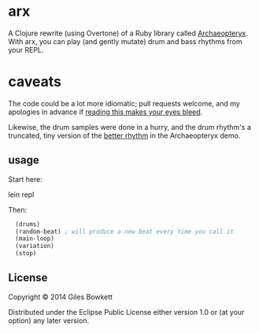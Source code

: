 # arx

A Clojure rewrite (using Overtone) of a Ruby library called [Archaeopteryx](https://github.com/gilesbowkett/archaeopteryx). With arx, you can play (and gently mutate) drum and bass rhythms from your REPL.

# caveats

The code could be a lot more idiomatic; pull requests welcome, and my apologies in advance if [reading this makes your eyes bleed](http://xkcd.com/1513/).

Likewise, the drum samples were done in a hurry, and the drum rhythm's a truncated, tiny version of the [better rhythm](https://github.com/gilesbowkett/archaeopteryx/blob/midi_files/db_drum_definition.rb#L6) in the Archaeopteryx demo. 

## usage

Start here:

  lein repl

Then:

```clojure
  (drums)
  (random-beat) ; will produce a new beat every time you call it
  (main-loop)
  (variation)
  (stop)
```

## License

Copyright © 2014 Giles Bowkett

Distributed under the Eclipse Public License either version 1.0 or (at your option) any later version.

